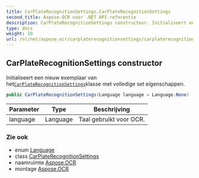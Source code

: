 ```yaml
---
title: CarPlateRecognitionSettings.CarPlateRecognitionSettings
second_title: Aspose.OCR voor .NET API-referentie
description: CarPlateRecognitionSettings constructeur. Initialiseert een nieuw exemplaar van hetCarPlateRecognitionSettingsklasse met volledige set eigenschappen.
type: docs
weight: 10
url: /nl/net/aspose.ocr/carplaterecognitionsettings/carplaterecognitionsettings/
---
```

## CarPlateRecognitionSettings constructor

Initialiseert een nieuw exemplaar van het[`CarPlateRecognitionSettings`](../)klasse met volledige set eigenschappen.

```csharp
public CarPlateRecognitionSettings(Language language = Language.None)
```

| Parameter | Type | Beschrijving |
| --- | --- | --- |
| language | Language | Taal gebruikt voor OCR. |

### Zie ook

* enum [Language](../../language/)
* class [CarPlateRecognitionSettings](../)
* naamruimte [Aspose.OCR](../../carplaterecognitionsettings/)
* montage [Aspose.OCR](../../../)


